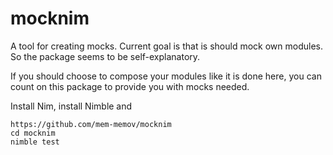 # mocknim

A tool for creating mocks. Current goal is that is should mock own modules. So the package seems to be self-explanatory. 

If you should choose to compose your modules like it is done here, you can count on this package to provide you with mocks needed.

Install Nim, install Nimble and

```
https://github.com/mem-memov/mocknim
cd mocknim
nimble test
```